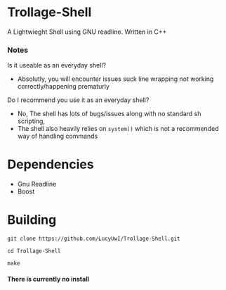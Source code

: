 # Trollage-Shell
A Lightwieght Shell using GNU readline. Written in C++

### Notes
Is it useable as an everyday shell?
- Absolutly, you will encounter issues suck line wrapping not working correctly/happening prematurly

Do I recommend you use it as an everyday shell?
- No, The shell has lots of bugs/issues along with no standard sh scripting,
- The shell also heavily relies on `system()` which is not a recommended way of handling commands


# Dependencies
- Gnu Readline
- Boost

# Building
`git clone https://github.com/LucyUwI/Trollage-Shell.git`

`cd Trollage-Shell`

`make`

#### There is currently no install
